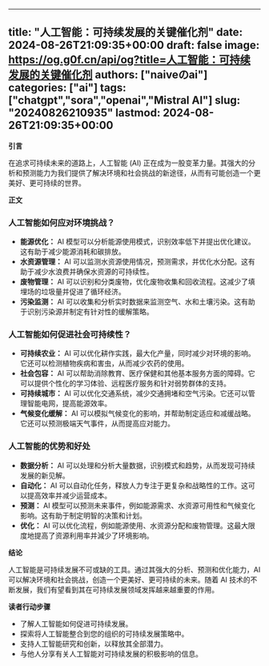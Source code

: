 
---
title: "人工智能：可持续发展的关键催化剂"
date: 2024-08-26T21:09:35+00:00
draft: false
image: https://og.g0f.cn/api/og?title=人工智能：可持续发展的关键催化剂
authors: ["naiveのai"]
categories: ["ai"]
tags: ["chatgpt","sora","openai","Mistral AI"]
slug: "20240826210935"
lastmod: 2024-08-26T21:09:35+00:00
---
**引言**

在追求可持续未来的道路上，人工智能 (AI) 正在成为一股变革力量。其强大的分析和预测能力为我们提供了解决环境和社会挑战的新途径，从而有可能创造一个更美好、更可持续的世界。

**正文**

### 人工智能如何应对环境挑战？

* **能源优化：** AI 模型可以分析能源使用模式，识别效率低下并提出优化建议。这有助于减少能源消耗和碳排放。
* **水资源管理：** AI 可以监测水资源使用情况，预测需求，并优化水分配。这有助于减少水浪费并确保水资源的可持续性。
* **废物管理：** AI 可以识别和分类废物，优化废物收集和回收流程。这减少了填埋场的垃圾量并促进了循环经济。
* **污染监测：** AI 可以收集和分析实时数据来监测空气、水和土壤污染。这有助于识别污染源并制定有针对性的缓解策略。

### 人工智能如何促进社会可持续性？

* **可持续农业：** AI 可以优化耕作实践，最大化产量，同时减少对环境的影响。它还可以检测植物疾病和害虫，从而减少农药的使用。
* **社会包容：** AI 可以帮助消除教育、医疗保健和其他基本服务方面的障碍。它可以提供个性化的学习体验、远程医疗服务和针对弱势群体的支持。
* **可持续城市：** AI 可以优化交通系统，减少交通拥堵和空气污染。它还可以管理智能电网，提高能源效率。
* **气候变化缓解：** AI 可以模拟气候变化的影响，并帮助制定适应和减缓战略。它还可以预测极端天气事件，从而提高应对能力。

### 人工智能的优势和好处

* **数据分析：** AI 可以处理和分析大量数据，识别模式和趋势，从而发现可持续发展的新见解。
* **自动化：** AI 可以自动化任务，释放人力专注于更复杂和战略性的工作。这可以提高效率并减少运营成本。
* **预测：** AI 模型可以预测未来事件，例如能源需求、水资源可用性和气候变化影响。这有助于制定明智的决策和计划。
* **优化：** AI 可以优化流程，例如能源使用、水资源分配和废物管理。这最大限度地提高了资源利用率并減少了环境影响。

**结论**

人工智能是可持续发展不可或缺的工具。通过其强大的分析、预测和优化能力，AI 可以解决环境和社会挑战，创造一个更美好、更可持续的未来。随着 AI 技术的不断发展，我们有望看到其在可持续发展领域发挥越来越重要的作用。

**读者行动步骤**

* 了解人工智能如何促进可持续发展。
* 探索将人工智能整合到您的组织的可持续发展策略中。
* 支持人工智能研究和创新，以释放其全部潜力。
* 与他人分享有关人工智能对可持续发展的积极影响的信息。